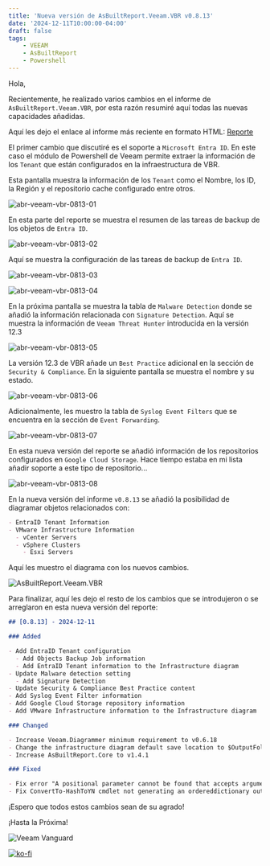 ```yaml
---
title: 'Nueva versión de AsBuiltReport.Veeam.VBR v0.8.13'
date: '2024-12-11T10:00:00-04:00'
draft: false
tags:
    - VEEAM
    - AsBuiltReport
    - Powershell
---
```


Hola,

Recientemente, he realizado varios cambios en el informe de `AsBuiltReport.Veeam.VBR`, por esta razón resumiré aquí todas las nuevas capacidades añadidas.

Aquí les dejo el enlace al informe más reciente en formato HTML: [Reporte](https://htmlpreview.github.io/?https://raw.githubusercontent.com/AsBuiltReport/AsBuiltReport.Veeam.VBR/dev/Samples/Sample%20Veeam%20Backup%20%26%20Replication%20As%20Built%20Report.html)

El primer cambio que discutiré es el soporte a `Microsoft Entra ID`. En este caso el módulo de Powershell de Veeam permite extraer la información de los `Tenant` que están configurados en la infraestructura de VBR.

Esta pantalla muestra la información de los `Tenant` como el Nombre, los ID, la Región y el repositorio cache configurado entre otros.

![abr-veeam-vbr-0813-01](/img/2024/abr-veeam-vbr-0_8_13/abr-veeam-vbr-0813-01.webp)

En esta parte del reporte se muestra el resumen de las tareas de backup de los objetos de `Entra ID`.

![abr-veeam-vbr-0813-02](/img/2024/abr-veeam-vbr-0_8_13/abr-veeam-vbr-0813-02.webp)

Aquí se muestra la configuración de las tareas de backup de `Entra ID`.

![abr-veeam-vbr-0813-03](/img/2024/abr-veeam-vbr-0_8_13/abr-veeam-vbr-0813-03.webp)

![abr-veeam-vbr-0813-04](/img/2024/abr-veeam-vbr-0_8_13/abr-veeam-vbr-0813-04.webp)

En la próxima pantalla se muestra la tabla de `Malware Detection` donde se añadió la información relacionada con `Signature Detection`. Aquí se muestra la información de `Veeam Threat Hunter` introducida en la versión 12.3

![abr-veeam-vbr-0813-05](/img/2024/abr-veeam-vbr-0_8_13/abr-veeam-vbr-0813-05.webp)

La versión 12.3 de VBR añade un `Best Practice` adicional en la sección de `Security & Compliance`. En la siguiente pantalla se muestra el nombre y su estado.

![abr-veeam-vbr-0813-06](/img/2024/abr-veeam-vbr-0_8_13/abr-veeam-vbr-0813-06.webp)

Adicionalmente, les muestro la tabla de `Syslog Event Filters` que se encuentra en la sección de `Event Forwarding`.

![abr-veeam-vbr-0813-07](/img/2024/abr-veeam-vbr-0_8_13/abr-veeam-vbr-0813-07.webp)

En esta nueva versión del reporte se añadió información de los repositorios configurados en `Google Cloud Storage`. Hace tiempo estaba en mi lista añadir soporte a este tipo de repositorio...

![abr-veeam-vbr-0813-08](/img/2024/abr-veeam-vbr-0_8_13/abr-veeam-vbr-0813-08.webp)

En la nueva versión del informe `v0.8.13` se añadió la posibilidad de diagramar objetos relacionados con:

```markdown
- EntraID Tenant Information
- VMware Infrastructure Information
  - vCenter Servers
  - vSphere Clusters
    - Esxi Servers
```

Aquí les muestro el diagrama con los nuevos cambios.

![AsBuiltReport.Veeam.VBR](/img/2024/abr-veeam-vbr-0_8_13/AsBuiltReport.Veeam.VBR.webp)

Para finalizar, aquí les dejo el resto de los cambios que se introdujeron o se arreglaron en esta nueva versión del reporte:

```markdown
## [0.8.13] - 2024-12-11

### Added 

- Add EntraID Tenant configuration
  - Add Objects Backup Job information
  - Add EntraID Tenant information to the Infrastructure diagram
- Update Malware detection setting
  - Add Signature Detection
- Update Security & Compliance Best Practice content
- Add Syslog Event Filter information
- Add Google Cloud Storage repository information
- Add VMware Infrastructure information to the Infrastructure diagram

### Changed

- Increase Veeam.Diagrammer minimum requirement to v0.6.18
- Change the infrastructure diagram default save location to $OutputFolderPath
- Increase AsBuiltReport.Core to v1.4.1

### Fixed

- Fix error "A positional parameter cannot be found that accepts argument '-'" at Get-AbrVbrConfigurationBackupSetting cmdlet
- Fix ConvertTo-HashToYN cmdlet not generating an ordereddictionary output
```

¡Espero que todos estos cambios sean de su agrado!

¡Hasta la Próxima!

![Veeam Vanguard](/img/2024/abr-veeam-vbr-0_8_13/veeam_vanguard.webp#center)

[![ko-fi](https://ko-fi.com/img/githubbutton_sm.svg)](https://ko-fi.com/F1F8DEV80)
